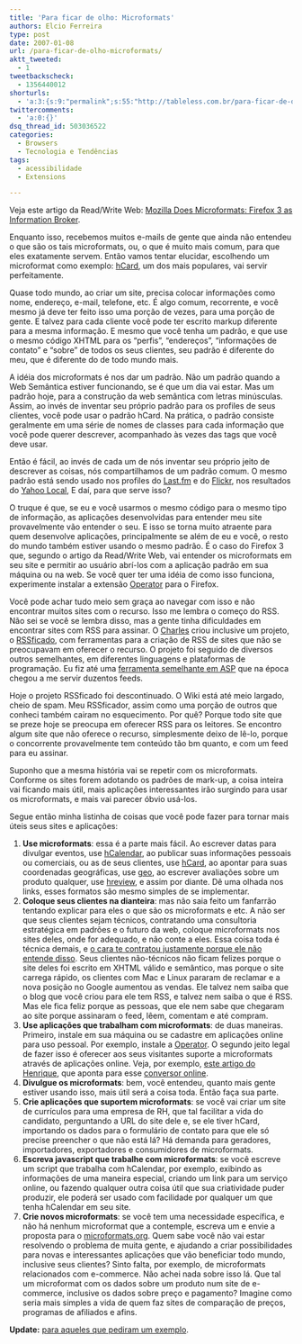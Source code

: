 ```yaml
---
title: 'Para ficar de olho: Microformats'
authors: Elcio Ferreira
type: post
date: 2007-01-08
url: /para-ficar-de-olho-microformats/
aktt_tweeted:
  - 1
tweetbackscheck:
  - 1356440012
shorturls:
  - 'a:3:{s:9:"permalink";s:55:"http://tableless.com.br/para-ficar-de-olho-microformats";s:7:"tinyurl";s:26:"http://tinyurl.com/3baocqn";s:4:"isgd";s:19:"http://is.gd/HCMhgZ";}'
twittercomments:
  - 'a:0:{}'
dsq_thread_id: 503036522
categories:
  - Browsers
  - Tecnologia e Tendências
tags:
  - acessibilidade
  - Extensions

---
```

Veja este artigo da Read/Write Web: [Mozilla Does Microformats: Firefox 3 as Information Broker][1].

Enquanto isso, recebemos muitos e-mails de gente que ainda não entendeu o que são os tais microformats, ou, o que é muito mais comum, para que eles exatamente servem. Então vamos tentar elucidar, escolhendo um microformat como exemplo: [hCard][2], um dos mais populares, vai servir perfeitamente.<!--more-->

Quase todo mundo, ao criar um site, precisa colocar informações como nome, endereço, e-mail, telefone, etc. É algo comum, recorrente, e você mesmo já deve ter feito isso uma porção de vezes, para uma porção de gente. E talvez para cada cliente você pode ter escrito markup diferente para a mesma informação. E mesmo que você tenha um padrão, e que use o mesmo código XHTML para os &#8220;perfis&#8221;, &#8220;endereços&#8221;, &#8220;informações de contato&#8221; e &#8220;sobre&#8221; de todos os seus clientes, seu padrão é diferente do meu, que é diferente do de todo mundo mais.

A idéia dos microformats é nos dar um padrão. Não um padrão quando a Web Semântica estiver funcionando, se é que um dia vai estar. Mas um padrão hoje, para a construção da web semântica com letras minúsculas. Assim, ao invés de inventar seu próprio padrão para os profiles de seus clientes, você pode usar o padrão hCard. Na prática, o padrão consiste geralmente em uma série de nomes de classes para cada informação que você pode querer descrever, acompanhado às vezes das tags que você deve usar.

Então é fácil, ao invés de cada um de nós inventar seu próprio jeito de descrever as coisas, nós compartilhamos de um padrão comum. O mesmo padrão está sendo usado nos profiles do [Last.fm][3] e do [Flickr][4], nos resultados do [Yahoo Local][5], E daí, para que serve isso?

O truque é que, se eu e você usarmos o mesmo código para o mesmo tipo de informação, as aplicações desenvolvidas para entender meu site provavelmente vão entender o seu. E isso se torna muito atraente para quem desenvolve aplicações, principalmente se além de eu e você, o resto do mundo também estiver usando o mesmo padrão. É o caso do Firefox 3 que, segundo o artigo da Read/Write Web, vai entender os microformats em seu site e permitir ao usuário abrí-los com a aplicação padrão em sua máquina ou na web. Se você quer ter uma idéia de como isso funciona, experimente instalar a extensão [Operator][6] para o Firefox.

Você pode achar tudo meio sem graça ao navegar com isso e não encontrar muitos sites com o recurso. Isso me lembra o começo do RSS. Não sei se você se lembra disso, mas a gente tinha dificuldades em encontrar sites com RSS para assinar. O [Charles][7] criou inclusive um projeto, o [RSSficado][8], com ferramentas para a criação de RSS de sites que não se preocupavam em oferecer o recurso. O projeto foi seguido de diversos outros semelhantes, em diferentes linguagens e plataformas de programação. Eu fiz até uma [ferramenta semelhante em ASP][9] que na época chegou a me servir duzentos feeds.

Hoje o projeto RSSficado foi descontinuado. O Wiki está até meio largado, cheio de spam. Meu RSSficador, assim como uma porção de outros que conheci também cairam no esquecimento. Por quê? Porque todo site que se preze hoje se preocupa em oferecer RSS para os leitores. Se encontro algum site que não oferece o recurso, simplesmente deixo de lê-lo, porque o concorrente provavelmente tem conteúdo tão bm quanto, e com um feed para eu assinar.

Suponho que a mesma história vai se repetir com os microformats. Conforme os sites forem adotando os padrões de mark-up, a coisa inteira vai ficando mais útil, mais aplicações interessantes irão surgindo para usar os microformats, e mais vai parecer óbvio usá-los.

Segue então minha listinha de coisas que você pode fazer para tornar mais úteis seus sites e aplicações:

  1. **Use microformats**: essa é a parte mais fácil. Ao escrever datas para divulgar eventos, use [hCalendar][10], ao publicar suas informações pessoais ou comerciais, ou as de seus clientes, use [hCard][2], ao apontar para suas coordenadas geográficas, use [geo][11], ao escrever avaliações sobre um produto qualquer, use [hreview][12], e assim por diante. Dê uma olhada nos links, esses formatos são mesmo simples de se implementar.
  2. **Coloque seus clientes na dianteira**: mas não saia feito um fanfarrão tentando explicar para eles o que são os microformats e etc. A não ser que seus clientes sejam técnicos, contratando uma consultoria estratégica em padrões e o futuro da web, coloque microformats nos sites deles, onde for adequado, e não conte a eles. Essa coisa toda é técnica demais, e [o cara te contratou justamente porque ele não entende disso][13]. Seus clientes não-técnicos não ficam felizes porque o site deles foi escrito em XHTML válido e semântico, mas porque o site carrega rápido, os clientes com Mac e Linux pararam de reclamar e a nova posição no Google aumentou as vendas. Ele talvez nem saiba que o blog que você criou para ele tem RSS, e talvez nem saiba o que é RSS. Mas ele fica feliz porque as pessoas, que ele nem sabe que chegaram ao site porque assinaram o feed, lêem, comentam e até compram.
  3. **Use aplicações que trabalham com microformats**: de duas maneiras. Primeiro, instale em sua máquina ou se cadastre em aplicações online para uso pessoal. Por exemplo, instale a [Operator][6]. O segundo jeito legal de fazer isso é oferecer aos seus visitantes suporte a microformats através de aplicações online. Veja, por exemplo, [este artigo do Henrique][14], que aponta para esse [conversor online][15].
  4. **Divulgue os microformats**: bem, você entendeu, quanto mais gente estiver usando isso, mais útil será a coisa toda. Então faça sua parte.
  5. **Crie aplicações que suportem microformats**: se você vai criar um site de currículos para uma empresa de RH, que tal facilitar a vida do candidato, perguntando a URL do site dele e, se ele tiver hCard, importando os dados para o formulário de contato para que ele só precise preencher o que não está lá? Há demanda para geradores, importadores, exportadores e consumidores de microformats.
  6. **Escreva javascript que trabalhe com microformats**: se você escreve um script que trabalha com hCalendar, por exemplo, exibindo as informações de uma maneira especial, criando um link para um serviço online, ou fazendo qualquer outra coisa útil que sua criatividade puder produzir, ele poderá ser usado com facilidade por qualquer um que tenha hCalendar em seu site.
  7. **Crie novos microformats**: se você tem uma necessidade específica, e não há nenhum microformat que a contemple, escreva um e envie a proposta para o [microformats.org][16]. Quem sabe você não vai estar resolvendo o problema de muita gente, e ajudando a criar possibilidades para novas e interessantes aplicações que vão beneficiar todo mundo, inclusive seus clientes? Sinto falta, por exemplo, de microformats relacionados com e-commerce. Não achei nada sobre isso lá. Que tal um microformat com os dados sobre um produto num site de e-commerce, inclusive os dados sobre preço e pagamento? Imagine como seria mais simples a vida de quem faz sites de comparação de preços, programas de afiliados e afins.

**Update:** [para aqueles que pediram um exemplo][17].

 [1]: http://www.readwriteweb.com/archives/mozilla_does_microformats_firefox3.php
 [2]: http://microformats.org/wiki/hcard
 [3]: http://www.last.fm/
 [4]: http://flickr.com/
 [5]: http://local.yahoo.com/
 [6]: https://addons.mozilla.org/firefox/4106/
 [7]: http://charles.pilger.com.br/
 [8]: http://www.rssficado.com.br/
 [9]: http://elcio.com.br/rss/
 [10]: http://microformats.org/wiki/hcalendar
 [11]: http://microformats.org/wiki/geo
 [12]: http://microformats.org/wiki/hreview
 [13]: http://www.joelonsoftware.com/articles/fog0000000356.html
 [14]: http://www.revolucao.etc.br/archives/compartilhe-seu-hcard-com-icones-microformats/
 [15]: http://suda.co.uk/projects/X2V/
 [16]: http://www.microformats.org
 [17]: http://blog.elcio.com.br/microformats-aplicados/